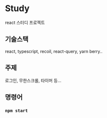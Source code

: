 # Study

react 스터디 프로젝트

## 기술스택

react, typescript, recoil, react-query, yarn berry.. 

## 주제

로그인, 무한스크롤, 타이머 등... 

## 명령어

### `npm start`
